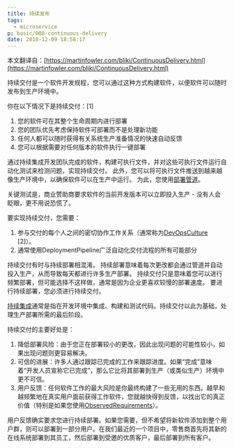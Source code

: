 ```yaml
---
title: 持续发布
tags:
  - microservice
p: basic/008-continuous-delivery
date: 2018-12-09 18:58:17
---
```


本文翻译自：[https://martinfowler.com/bliki/ContinuousDelivery.html](https://martinfowler.com/bliki/ContinuousDelivery.html)

持续交付是一个软件开发规程，您可以通过这种方式构建软件，以便软件可以随时发布到生产环境中。

你在以下情况下是持续交付：[1]

1. 您的软件可在其整个生命周期内进行部署
2. 您的团队优先考虑保持软件可部署而不是处理新功能
3. 任何人都可以随时获得有关系统生产准备情况的快速自动反馈
4. 您可以根据需要对任何版本的软件执行一键部署

通过持续集成开发团队完成的软件，构建可执行文件，并对这些可执行文件运行自动化测试来检测问题，实现持续交付。 此外，您可以将可执行文件推送到越来越像生产环境中，以确保软件可以在生产中运行。 为此，您使用[部署管道](https://martinfowler.com/bliki/DeploymentPipeline.html)。

关键测试是，商业赞助商要求软件的当前开发版本可以立即投入生产 - 没有人会眨眼，更不用说恐慌了。

要实现持续交付，您需要：

1. 参与交付的每个人之间的密切协作工作关系（通常称为[DevOpsCulture](https://martinfowler.com/bliki/DevOpsCulture.html) [2]）。
2. 通常使用DeploymentPipeline广泛自动化交付流程的所有可能部分

持续交付有时与持续部署相混淆。 持续部署意味着每次更改都会通过管道并自动投入生产，从而导致每天都进行许多生产部署。 持续交付只是意味着您可以进行频繁部署，但可能选择不这样做，通常是因为企业更喜欢较慢的部署速度。 要进行持续部署，您必须进行持续交付。

[持续集成](https://martinfowler.com/articles/continuousIntegration.html)通常是指在开发环境中集成、构建和测试代码。持续交付以此为基础，处理生产部署所需的最后阶段。

持续交付的主要好处是：
1. 降低部署风险：由于您正在部署较小的更改，因此出现问题的可能性较小，如果出现问题则更容易解决。
2. 可信的进展：许多人通过跟踪已完成的工作来跟踪进度。如果“完成”意味着“开发人员宣称它已完成”，那么它比将其部署到生产（或类似生产）环境中更不可信。
3. 用户反馈：任何软件工作的最大风险是你最终构建了一些无用的东西。越早和越频繁地在真实用户面前获得工作软件，您就越快得到反馈，以找出它的真正价值（特别是如果您使用[ObservedRequirements](https://martinfowler.com/bliki/ObservedRequirement.html)）。

用户反馈确实要求您进行持续部署。如果您需要，但不希望将新软件添加到整个用户群，则可以部署到一部分用户。在我们最近的一个项目中，零售商首先将其新的在线系统部署到其员工，然后部署到受邀的优质客户，最后部署到所有客户。


